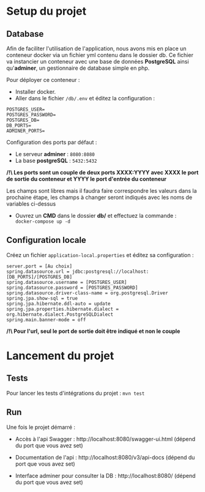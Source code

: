 # Setup du projet
## Database
Afin de faciliter l'utilisation de l'application, nous avons mis en place un conteneur docker via un fichier yml contenu dans le dossier db.
Ce fichier va instancier un conteneur avec une base de données **PostgreSQL** ainsi qu'**adminer**, un gestionnaire de database simple en php.

Pour déployer ce conteneur : 
* Installer docker.
* Aller dans le fichier `/db/.env` et éditez la configuration : 
```
POSTGRES_USER=
POSTGRES_PASSWORD=
POSTGRES_DB=
DB_PORTS=
ADMINER_PORTS=
```
Configuration des ports par défaut :
* Le serveur **adminer** : ```8080:8080```
* La base **postgreSQL** : ```5432:5432```

**/!\ Les ports sont un couple de deux ports XXXX:YYYY avec XXXX le port de sortie du conteneur et YYYY le port d'entrée du conteneur**

Les champs sont libres mais il faudra faire correspondre les valeurs dans la prochaine étape, les champs à changer seront indiqués avec les noms de variables ci-dessus

* Ouvrez un **CMD** dans le dossier **db/** et effectuez la commande : 
``` docker-compose up -d```

## Configuration locale

Créez un fichier `application-local.properties` et éditez sa configuration : 

```
server.port = [Au choix]
spring.datasource.url = jdbc:postgresql://localhost:[DB_PORTS]/[POSTGRES_DB]
spring.datasource.username = [POSTGRES_USER]
spring.datasource.password = [POSTGRES_PASSWORD]
spring.datasource.driver-class-name = org.postgresql.Driver
spring.jpa.show-sql = true
spring.jpa.hibernate.ddl-auto = update
spring.jpa.properties.hibernate.dialect = org.hibernate.dialect.PostgreSQLDialect
spring.main.banner-mode = off
```

**/!\ Pour l'url, seul le port de sortie doit être indiqué et non le couple**

# Lancement du projet

## Tests

Pour lancer les tests d'intégrations du projet : `mvn test`

## Run

Une fois le projet démarré : 

* Accès à l'api Swagger : http://localhost:8080/swagger-ui.html (dépend du port que vous avez set)

* Documentation de l'api : http://localhost:8080/v3/api-docs (dépend du port que vous avez set)

* Interface adminer pour consulter la DB : http://localhost:8080/ (dépend du port que vous avez set)
